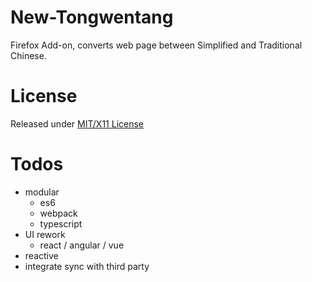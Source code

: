 # New-Tongwentang
Firefox Add-on, converts web page between Simplified and Traditional Chinese.

# License
Released under [MIT/X11 License](https://opensource.org/licenses/mit-license.php)

# Todos
- modular
  - es6
  - webpack
  - typescript
- UI rework
  - react / angular / vue
- reactive
- integrate sync with third party
